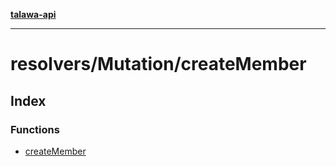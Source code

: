 [**talawa-api**](../../../README.md)

***

# resolvers/Mutation/createMember

## Index

### Functions

- [createMember](functions/createMember.md)
